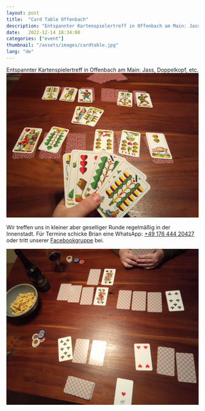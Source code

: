 ```yaml
---
layout: post
title:  "Card Table Offenbach"
description: "Entspannter Kartenspielertreff in Offenbach am Main: Jass, Doppelkopf, etc."
date:   2022-12-14 18:34:00
categories: ["event"]
thumbnail: "/assets/images/cardtable.jpg"
lang: "de"
---
```

Entspannter Kartenspielertreff in Offenbach am Main: Jass, Doppelkopf, etc.  
![constancejass](/assets/images/constancejass.jpg)   

Wir treffen uns in kleiner aber geselliger Runde regelmäßig in der Innenstadt. Für Termine schicke Brian eine WhatsApp: [+49 176 444 20427](tel:+4917644420427) oder tritt unserer [Facebookgruppe](https://www.facebook.com/groups/cardtableoffenbach) bei.

![](/assets/images/dummytarot.jpg)  